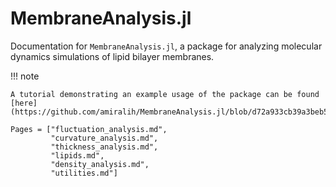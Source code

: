 # MembraneAnalysis.jl

Documentation for `MembraneAnalysis.jl`, a package for analyzing molecular dynamics simulations of lipid bilayer membranes.

!!! note

    A tutorial demonstrating an example usage of the package can be found [here](https://github.com/amiralih/MembraneAnalysis.jl/blob/d72a933cb39a3beb5423224c4169a0f1494a5ec7/tutorial/tutorial.md).


```@contents
Pages = ["fluctuation_analysis.md",
         "curvature_analysis.md",
         "thickness_analysis.md",
         "lipids.md",
         "density_analysis.md",
         "utilities.md"]
```

